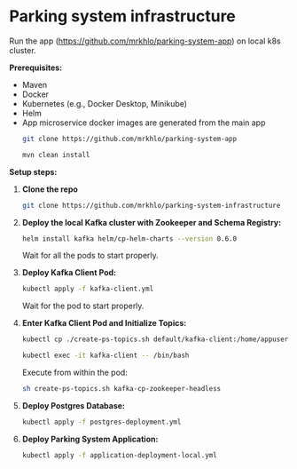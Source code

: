 # Parking system infrastructure
Run the app (https://github.com/mrkhlo/parking-system-app) on local k8s cluster.

**Prerequisites:**
- Maven
- Docker
- Kubernetes (e.g., Docker Desktop, Minikube)
- Helm
- App microservice docker images are generated from the main app
    ```bash
    git clone https://github.com/mrkhlo/parking-system-app
    ```
    ```bash
    mvn clean install
    ```  

**Setup steps:**
1. **Clone the repo**
     ```bash
    git clone https://github.com/mrkhlo/parking-system-infrastructure
    ```    

2. **Deploy the local Kafka cluster with Zookeeper and Schema Registry:**

    ```bash
    helm install kafka helm/cp-helm-charts --version 0.6.0
    ```
    Wait for all the pods to start properly.

3. **Deploy Kafka Client Pod:**

    ```bash
    kubectl apply -f kafka-client.yml
    ```
    Wait for the pod to start properly.

4. **Enter Kafka Client Pod and Initialize Topics:**

    ```bash
    kubectl cp ./create-ps-topics.sh default/kafka-client:/home/appuser
    ```
    ```bash
    kubectl exec -it kafka-client -- /bin/bash
    ```
    Execute from within the pod: 
    ```bash
    sh create-ps-topics.sh kafka-cp-zookeeper-headless
    ```

5. **Deploy Postgres Database:**

    ```bash
    kubectl apply -f postgres-deployment.yml
    ```

6. **Deploy Parking System Application:**

    ```bash
    kubectl apply -f application-deployment-local.yml
  
